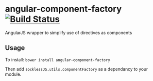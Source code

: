angular-component-factory [![Build Status](https://travis-ci.org/kennethlynne/angular-component-factory.png?branch=master)](https://travis-ci.org/kennethlynne/angular-component-factory)
=========================

AngularJS wrapper to simplify use of directives as components

## Usage
To install: ```bower install angular-component-factory```

Then add ```socklessJS.utils.componentFactory``` as a dependancy to your module.
